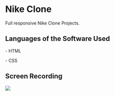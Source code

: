 <h1>Nike Clone</h1>

Full responsive Nike Clone Projects.

<h2>Languages ​​of the Software Used</h2>

<p>- HTML</p>

<p>- CSS</p>

<h2>Screen Recording</h2>

![](screen.gif)
